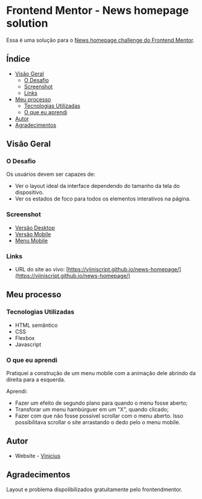 # Frontend Mentor - News homepage solution

Essa é uma solução para o [News homepage challenge do Frontend Mentor](https://www.frontendmentor.io/challenges/news-homepage-H6SWTa1MFl).

## Índice

- [Visão Geral](#Visão-Geral)
  - [O Desafio](#O-Desafio)
  - [Screenshot](#screenshot)
  - [Links](#links)
- [Meu processo](#Meu-processo)
  - [Tecnologias Utilizadas](#Tecnologias-Utilizadas)
  - [O que eu aprendi](#O-que-eu-aprendi)
- [Autor](#Autor)
- [Agradecimentos](#Agradecimentos)


## Visão Geral

### O Desafio

Os usuários devem ser capazes de:

- Ver o layout ideal da interface dependendo do tamanho da tela do dispositivo.
- Ver os estados de foco para todos os elementos interativos na página.


### Screenshot

- [Versão Desktop](./design/desktop-design.png)
- [Versão Mobile](./design/mobile-design.png)
- [Menu Mobile](./design/mobile-menu.png)


### Links

- URL do site ao vivo: [https://viiniscript.github.io/news-homepage/](https://viiniscript.github.io/news-homepage/)


## Meu processo

### Tecnologias Utilizadas

- HTML semântico
- CSS
- Flexbox
- Javascript


### O que eu aprendi

Pratiquei a construção de um menu mobile com a animação dele abrindo da direita para a esquerda.

Aprendi:
- Fazer um efeito de segundo plano para quando o menu fosse aberto;
- Transforar um menu hambúrguer em um "X", quando clicado;
- Fazer com que não fosse possível scrollar com o menu aberto. Isso possibilitava scrollar o site arrastando o dedo pelo o menu mobile.


## Autor

- Website - [Vinicius](https://github.com/viiniScript)


## Agradecimentos

Layout e problema dispolibilizados gratuitamente pelo frontendmentor.